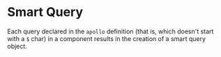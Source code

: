 # Smart Query

Each query declared in the `apollo` definition (that is, which doesn't start with a `$` char) in a component results in the creation of a smart query object.
